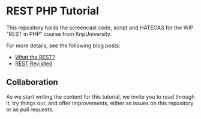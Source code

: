 REST PHP Tutorial
=================

This repository holds the screencast code, script and HATEOAS for the WIP
"REST in PHP" course from KnpUniversity.

For more details, see the following blog posts:

* [What the REST?](http://knpuniversity.com/blog/what-the-rest)
* [REST Revisited](http://knpuniversity.com/blog/rest-revisited)

Collaboration 
-------------

As we start writing the content for this tutorial, we invite you to read
through it, try things out, and offer improvements, either as issues on this
repository or as pull requests. 
